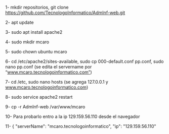 1- mkdir repositorios, git clone https://github.com/TecnologoInformatico/AdmInf-web.git

2- apt update

3- sudo apt install apache2

4- sudo mkdir mcaro

5- sudo chown ubuntu mcaro

6- cd /etc/apache2/sites-available, sudo cp 000-default.conf pp.conf, sudo nano pp.conf (se edita el servername por “www.mcaro.tecnologoinformatico.com”)

7- cd /etc, sudo nano hosts (se agrega 127.0.0.1 y www.mcaro.tecnologoinformatico.com)

8- sudo service apache2 restart

9- cp -r AdmInf-web /var/www/mcaro

10- Para probarlo entro a la ip 129.159.56.110 desde el navegador

11- {
    "serverName": "mcaro.tecnologoinformatico",
    "ip": "129.159.56.110"
